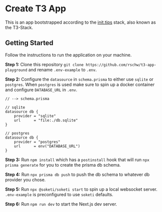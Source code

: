 # Create T3 App

This is an app bootstrapped according to the [init.tips](https://init.tips) stack, also known as the T3-Stack.

## Getting Started

Follow the instructions to run the application on your machine.

__Step 1:__ Clone this repository `git clone https://github.com/rschw/t3-app-playground` and rename `.env-example` to `.env`.

__Step 2:__ Configure the `datasource` in `schema.prisma` to either use `sqlite` or `postgres`. When `postgres` is used make sure to spin up a docker container and configure `DATABASE_URL` in `.env`.

```prisma
// --> schema.prisma

// sqlite
datasource db {
    provider = "sqlite"
    url      = "file:./db.sqlite"
}

// postgres
datasource db {
    provider = "postgres"
    url      = env("DATABASE_URL")
}
```

__Step 3:__ Run `npm install` which has a `postinstall` hook that will run `npx prisma generate` for you to create the prisma db schema.

__Step 4:__ Run `npx prisma db push` to push the db schema to whatever db provider you chose.

__Step 5:__ Run `npx @soketi/soketi start` to spin up a local websocket server. `.env-example` is preconfigured to use `soketi` defaults.

__Step 6:__ Run `npm run dev` to start the Next.js dev server.
